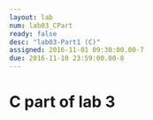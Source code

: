 ```yaml
---
layout: lab
num: lab03_CPart
ready: false
desc: "lab03-Part1 (C)"
assigned: 2016-11-01 09:30:00.00-7
due: 2016-11-10 23:59:00.00-8
---
```



# C part of lab 3 